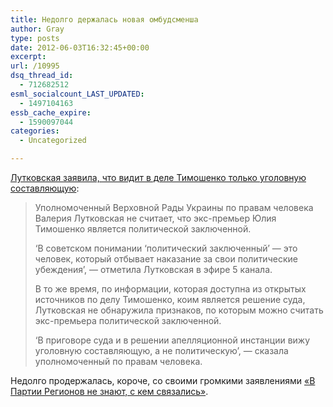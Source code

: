 ```yaml
---
title: Недолго держалась новая омбудсменша
author: Gray
type: posts
date: 2012-06-03T16:32:45+00:00
excerpt:
url: /10995
dsq_thread_id:
  - 712682512
esml_socialcount_LAST_UPDATED:
  - 1497104163
essb_cache_expire:
  - 1590097044
categories:
  - Uncategorized

---
```








[Лутковская заявила, что видит в деле Тимошенко только уголовную составляющую][1]:

> Уполномоченный Верховной Рады Украины по правам человека Валерия Лутковская не считает, что экс-премьер Юлия Тимошенко является политической заключенной.
> 
> &#8216;В советском понимании &#8216;политический заключенный&#8217; &#8212; это человек, который отбывает наказание за свои политические убеждения&#8217;, &#8212; отметила Лутковская в эфире 5 канала.
> 
> В то же время, по информации, которая доступна из открытых источников по делу Тимошенко, коим является решение суда, Лутковская не обнаружила признаков, по которым можно считать экс-премьера политической заключенной.
> 
> &#8216;В приговоре суда и в решении апелляционной инстанции вижу уголовную составляющую, а не политическую&#8217;, &#8212; сказала уполномоченный по правам человека.

Недолго продержалась, короче, со своими громкими заявлениями [&#171;В Партии Регионов не знают, с кем связались&#187;][2]. 

 [1]: http://korrespondent.net/ukraine/politics/1356232-lutkovskaya-zayavila-chto-vidit-v-dele-timoshenko-tolko-ugolovnuyu-sostavlyayushchuyu
 [2]: http://www.pravda.com.ua/articles/2012/04/26/6963555/